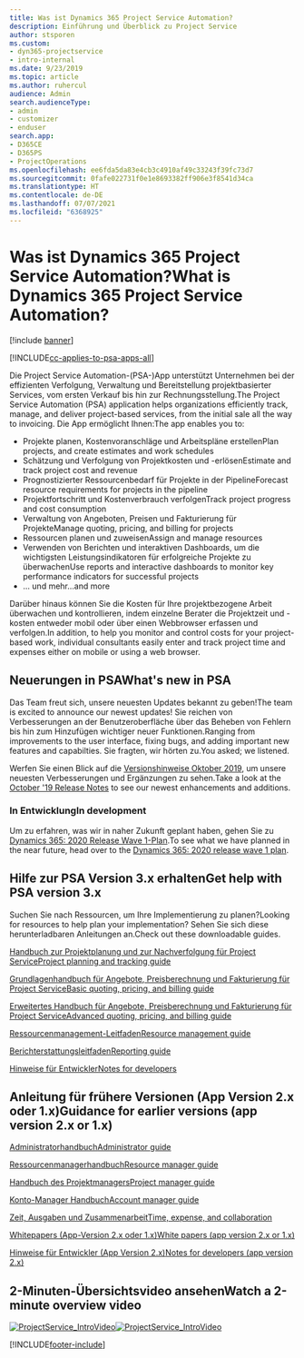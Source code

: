 ```yaml
---
title: Was ist Dynamics 365 Project Service Automation?
description: Einführung und Überblick zu Project Service
author: stsporen
ms.custom:
- dyn365-projectservice
- intro-internal
ms.date: 9/23/2019
ms.topic: article
ms.author: ruhercul
audience: Admin
search.audienceType:
- admin
- customizer
- enduser
search.app:
- D365CE
- D365PS
- ProjectOperations
ms.openlocfilehash: ee6fda5da83e4cb3c4910af49c33243f39fc73d7
ms.sourcegitcommit: 0fafe022731f0e1e8693382ff906e3f8541d34ca
ms.translationtype: HT
ms.contentlocale: de-DE
ms.lasthandoff: 07/07/2021
ms.locfileid: "6368925"
---
```

# <a name="what-is-dynamics-365-project-service-automation"></a><span data-ttu-id="8800a-103">Was ist Dynamics 365 Project Service Automation?</span><span class="sxs-lookup"><span data-stu-id="8800a-103">What is Dynamics 365 Project Service Automation?</span></span>

[!include [banner](../includes/psa-now-project-operations.md)]

[!INCLUDE[cc-applies-to-psa-apps-all](../includes/cc-applies-to-psa-apps-all.md)]

<span data-ttu-id="8800a-104">Die Project Service Automation-(PSA-)App unterstützt Unternehmen bei der effizienten Verfolgung, Verwaltung und Bereitstellung projektbasierter Services, vom ersten Verkauf bis hin zur Rechnungsstellung.</span><span class="sxs-lookup"><span data-stu-id="8800a-104">The Project Service Automation (PSA) application helps organizations efficiently track, manage, and deliver project-based services, from the initial sale all the way to invoicing.</span></span> <span data-ttu-id="8800a-105">Die App ermöglicht Ihnen:</span><span class="sxs-lookup"><span data-stu-id="8800a-105">The app enables you to:</span></span>

- <span data-ttu-id="8800a-106">Projekte planen, Kostenvoranschläge und Arbeitspläne erstellen</span><span class="sxs-lookup"><span data-stu-id="8800a-106">Plan projects, and create estimates and work schedules</span></span>
- <span data-ttu-id="8800a-107">Schätzung und Verfolgung von Projektkosten und -erlösen</span><span class="sxs-lookup"><span data-stu-id="8800a-107">Estimate and track project cost and revenue</span></span>
- <span data-ttu-id="8800a-108">Prognostizierter Ressourcenbedarf für Projekte in der Pipeline</span><span class="sxs-lookup"><span data-stu-id="8800a-108">Forecast resource requirements for projects in the pipeline</span></span>
- <span data-ttu-id="8800a-109">Projektfortschritt und Kostenverbrauch verfolgen</span><span class="sxs-lookup"><span data-stu-id="8800a-109">Track project progress and cost consumption</span></span>
- <span data-ttu-id="8800a-110">Verwaltung von Angeboten, Preisen und Fakturierung für Projekte</span><span class="sxs-lookup"><span data-stu-id="8800a-110">Manage quoting, pricing, and billing for projects</span></span>
- <span data-ttu-id="8800a-111">Ressourcen planen und zuweisen</span><span class="sxs-lookup"><span data-stu-id="8800a-111">Assign and manage resources</span></span>
- <span data-ttu-id="8800a-112">Verwenden von Berichten und interaktiven Dashboards, um die wichtigsten Leistungsindikatoren für erfolgreiche Projekte zu überwachen</span><span class="sxs-lookup"><span data-stu-id="8800a-112">Use reports and interactive dashboards to monitor key performance indicators for successful projects</span></span>
- <span data-ttu-id="8800a-113">... und mehr</span><span class="sxs-lookup"><span data-stu-id="8800a-113">...and more</span></span>

<span data-ttu-id="8800a-114">Darüber hinaus können Sie die Kosten für Ihre projektbezogene Arbeit überwachen und kontrollieren, indem einzelne Berater die Projektzeit und -kosten entweder mobil oder über einen Webbrowser erfassen und verfolgen.</span><span class="sxs-lookup"><span data-stu-id="8800a-114">In addition, to help you monitor and control costs for your project-based work, individual consultants easily enter and track project time and expenses either on mobile or using a web browser.</span></span>

## <a name="whats-new-in-psa"></a><span data-ttu-id="8800a-115">Neuerungen in PSA</span><span class="sxs-lookup"><span data-stu-id="8800a-115">What's new in PSA</span></span>
<span data-ttu-id="8800a-116">Das Team freut sich, unsere neuesten Updates bekannt zu geben!</span><span class="sxs-lookup"><span data-stu-id="8800a-116">The team is excited to announce our newest updates!</span></span> <span data-ttu-id="8800a-117">Sie reichen von Verbesserungen an der Benutzeroberfläche über das Beheben von Fehlern bis hin zum Hinzufügen wichtiger neuer Funktionen.</span><span class="sxs-lookup"><span data-stu-id="8800a-117">Ranging from improvements to the user interface, fixing bugs, and adding important new features and capabilties.</span></span> <span data-ttu-id="8800a-118">Sie fragten, wir hörten zu.</span><span class="sxs-lookup"><span data-stu-id="8800a-118">You asked; we listened.</span></span>

<span data-ttu-id="8800a-119">Werfen Sie einen Blick auf die [Versionshinweise Oktober 2019](/dynamics365-release-plan/2019wave2/index), um unsere neuesten Verbesserungen und Ergänzungen zu sehen.</span><span class="sxs-lookup"><span data-stu-id="8800a-119">Take a look at the [October '19 Release Notes](/dynamics365-release-plan/2019wave2/index) to see our newest enhancements and additions.</span></span>

### <a name="in-development"></a><span data-ttu-id="8800a-120">In Entwicklung</span><span class="sxs-lookup"><span data-stu-id="8800a-120">In development</span></span>
<span data-ttu-id="8800a-121">Um zu erfahren, was wir in naher Zukunft geplant haben, gehen Sie zu [Dynamics 365: 2020 Release Wave 1-Plan](/dynamics365-release-plan/2020wave1/index).</span><span class="sxs-lookup"><span data-stu-id="8800a-121">To see what we have planned in the near future, head over to the [Dynamics 365: 2020 release wave 1 plan](/dynamics365-release-plan/2020wave1/index).</span></span>

## <a name="get-help-with-psa-version-3x"></a><span data-ttu-id="8800a-122">Hilfe zur PSA Version 3.x erhalten</span><span class="sxs-lookup"><span data-stu-id="8800a-122">Get help with PSA version 3.x</span></span>
<span data-ttu-id="8800a-123">Suchen Sie nach Ressourcen, um Ihre Implementierung zu planen?</span><span class="sxs-lookup"><span data-stu-id="8800a-123">Looking for resources to help plan your implementation?</span></span> <span data-ttu-id="8800a-124">Sehen Sie sich diese herunterladbaren Anleitungen an.</span><span class="sxs-lookup"><span data-stu-id="8800a-124">Check out these downloadable guides.</span></span>

 [<span data-ttu-id="8800a-125">Handbuch zur Projektplanung und zur Nachverfolgung für Project Service</span><span class="sxs-lookup"><span data-stu-id="8800a-125">Project planning and tracking guide</span></span>](../psa/implementation-guides/project-planning-tracking.md)

 [<span data-ttu-id="8800a-126">Grundlagenhandbuch für Angebote, Preisberechnung und Fakturierung für Project Service</span><span class="sxs-lookup"><span data-stu-id="8800a-126">Basic quoting, pricing, and billing guide</span></span>](../psa/implementation-guides/begin-quoting-pricing-billing.md)

 [<span data-ttu-id="8800a-127">Erweitertes Handbuch für Angebote, Preisberechnung und Fakturierung für Project Service</span><span class="sxs-lookup"><span data-stu-id="8800a-127">Advanced quoting, pricing, and billing guide</span></span>](../psa/implementation-guides/adv-quoting-pricing-billing.md)

 [<span data-ttu-id="8800a-128">Ressourcenmanagement-Leitfaden</span><span class="sxs-lookup"><span data-stu-id="8800a-128">Resource management guide</span></span>](../psa/implementation-guides/resource-management-guide.md)

 [<span data-ttu-id="8800a-129">Berichterstattungsleitfaden</span><span class="sxs-lookup"><span data-stu-id="8800a-129">Reporting guide</span></span>](../psa/implementation-guides/reporting-guide.md)

 [<span data-ttu-id="8800a-130">Hinweise für Entwickler</span><span class="sxs-lookup"><span data-stu-id="8800a-130">Notes for developers</span></span>](../psa/developer-guides/overview-dev-notes-v3.x.md)

## <a name="guidance-for-earlier-versions-app-version-2x-or-1x"></a><span data-ttu-id="8800a-131">Anleitung für frühere Versionen (App Version 2.x oder 1.x)</span><span class="sxs-lookup"><span data-stu-id="8800a-131">Guidance for earlier versions (app version 2.x or 1.x)</span></span>
 [<span data-ttu-id="8800a-132">Administratorhandbuch</span><span class="sxs-lookup"><span data-stu-id="8800a-132">Administrator guide</span></span>](../psa/admin-guide.md)

 [<span data-ttu-id="8800a-133">Ressourcenmanagerhandbuch</span><span class="sxs-lookup"><span data-stu-id="8800a-133">Resource manager guide</span></span>](../psa/resource-manager-guide.md)

 [<span data-ttu-id="8800a-134">Handbuch des Projektmanagers</span><span class="sxs-lookup"><span data-stu-id="8800a-134">Project manager guide</span></span>](../psa/project-manager-guide.md)

 [<span data-ttu-id="8800a-135">Konto-Manager Handbuch</span><span class="sxs-lookup"><span data-stu-id="8800a-135">Account manager guide</span></span>](../psa/account-manager-guide.md)

 [<span data-ttu-id="8800a-136">Zeit, Ausgaben und Zusammenarbeit</span><span class="sxs-lookup"><span data-stu-id="8800a-136">Time, expense, and collaboration</span></span>](../psa/time-expense-collaboration-guide.md)

 [<span data-ttu-id="8800a-137">Whitepapers (App-Version 2.x oder 1.x)</span><span class="sxs-lookup"><span data-stu-id="8800a-137">White papers (app version 2.x or 1.x)</span></span>](../psa/white-papers.md)

 [<span data-ttu-id="8800a-138">Hinweise für Entwickler (App Version 2.x)</span><span class="sxs-lookup"><span data-stu-id="8800a-138">Notes for developers (app version 2.x)</span></span>](../psa/developer-guides/add-custom-qoi-forms-v2.x.md)

 ## <a name="watch-a-2-minute-overview-video"></a><span data-ttu-id="8800a-139">2-Minuten-Übersichtsvideo ansehen</span><span class="sxs-lookup"><span data-stu-id="8800a-139">Watch a 2-minute overview video</span></span>
 <a name="heroArea"></a> <span data-ttu-id="8800a-140">[![ProjectService_IntroVideo](../psa/media/project-service-intro-video.png "ProjectService_IntroVideo")](https://go.microsoft.com/fwlink/p/?LinkId=799457)</span><span class="sxs-lookup"><span data-stu-id="8800a-140">[![ProjectService_IntroVideo](../psa/media/project-service-intro-video.png "ProjectService_IntroVideo")](https://go.microsoft.com/fwlink/p/?LinkId=799457)</span></span>




[!INCLUDE[footer-include](../includes/footer-banner.md)]
